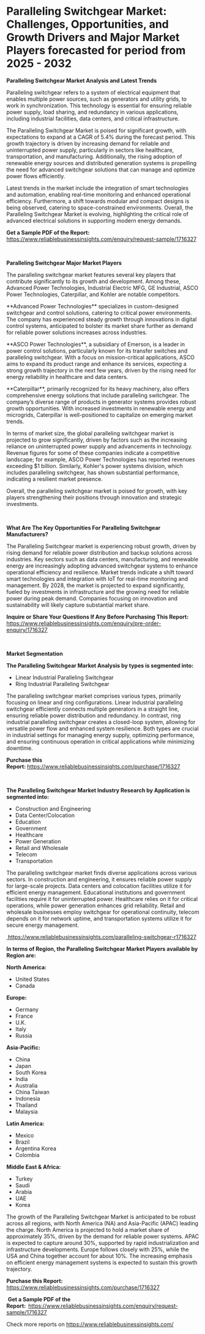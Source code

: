 <p><h1>Paralleling Switchgear Market: Challenges, Opportunities, and Growth Drivers and Major Market Players forecasted for period from 2025 - 2032</h1></p><p><strong>Paralleling Switchgear Market Analysis and Latest Trends</strong></p>
<p><p>Paralleling switchgear refers to a system of electrical equipment that enables multiple power sources, such as generators and utility grids, to work in synchronization. This technology is essential for ensuring reliable power supply, load sharing, and redundancy in various applications, including industrial facilities, data centers, and critical infrastructure.</p><p>The Paralleling Switchgear Market is poised for significant growth, with expectations to expand at a CAGR of 5.4% during the forecast period. This growth trajectory is driven by increasing demand for reliable and uninterrupted power supply, particularly in sectors like healthcare, transportation, and manufacturing. Additionally, the rising adoption of renewable energy sources and distributed generation systems is propelling the need for advanced switchgear solutions that can manage and optimize power flows efficiently.</p><p>Latest trends in the market include the integration of smart technologies and automation, enabling real-time monitoring and enhanced operational efficiency. Furthermore, a shift towards modular and compact designs is being observed, catering to space-constrained environments. Overall, the Paralleling Switchgear Market is evolving, highlighting the critical role of advanced electrical solutions in supporting modern energy demands.</p></p>
<p><strong>Get a Sample PDF of the Report:&nbsp;</strong> <a href="https://www.reliablebusinessinsights.com/enquiry/request-sample/1716327?utm_campaign=1091&utm_medium=2&utm_source=Github&utm_content=ia&utm_term=10042025&utm_id=paralleling-switchgear">https://www.reliablebusinessinsights.com/enquiry/request-sample/1716327</a></p>
<p>&nbsp;</p>
<p><strong>Paralleling Switchgear Major Market Players</strong></p>
<p><p>The paralleling switchgear market features several key players that contribute significantly to its growth and development. Among these, Advanced Power Technologies, Industrial Electric MFG, GE Industrial, ASCO Power Technologies, Caterpillar, and Kohler are notable competitors.</p><p>**Advanced Power Technologies** specializes in custom-designed switchgear and control solutions, catering to critical power environments. The company has experienced steady growth through innovations in digital control systems, anticipated to bolster its market share further as demand for reliable power solutions increases across industries.</p><p>**ASCO Power Technologies**, a subsidiary of Emerson, is a leader in power control solutions, particularly known for its transfer switches and paralleling switchgear. With a focus on mission-critical applications, ASCO aims to expand its product range and enhance its services, expecting a strong growth trajectory in the next few years, driven by the rising need for energy reliability in healthcare and data centers.</p><p>**Caterpillar**, primarily recognized for its heavy machinery, also offers comprehensive energy solutions that include paralleling switchgear. The company’s diverse range of products in generator systems provides robust growth opportunities. With increased investments in renewable energy and microgrids, Caterpillar is well-positioned to capitalize on emerging market trends.</p><p>In terms of market size, the global paralleling switchgear market is projected to grow significantly, driven by factors such as the increasing reliance on uninterrupted power supply and advancements in technology. Revenue figures for some of these companies indicate a competitive landscape; for example, ASCO Power Technologies has reported revenues exceeding $1 billion. Similarly, Kohler's power systems division, which includes paralleling switchgear, has shown substantial performance, indicating a resilient market presence.</p><p>Overall, the paralleling switchgear market is poised for growth, with key players strengthening their positions through innovation and strategic investments.</p></p>
<p>&nbsp;</p>
<p><strong>What Are The Key Opportunities For Paralleling Switchgear Manufacturers?</strong></p>
<p><p>The Paralleling Switchgear market is experiencing robust growth, driven by rising demand for reliable power distribution and backup solutions across industries. Key sectors such as data centers, manufacturing, and renewable energy are increasingly adopting advanced switchgear systems to enhance operational efficiency and resilience. Market trends indicate a shift toward smart technologies and integration with IoT for real-time monitoring and management. By 2028, the market is projected to expand significantly, fueled by investments in infrastructure and the growing need for reliable power during peak demand. Companies focusing on innovation and sustainability will likely capture substantial market share.</p></p>
<p><strong>Inquire or Share Your Questions If Any Before Purchasing This Report:</strong> <a href="https://www.reliablebusinessinsights.com/enquiry/pre-order-enquiry/1716327?utm_campaign=1091&utm_medium=2&utm_source=Github&utm_content=ia&utm_term=10042025&utm_id=paralleling-switchgear">https://www.reliablebusinessinsights.com/enquiry/pre-order-enquiry/1716327</a></p>
<p>&nbsp;</p>
<p><strong>Market Segmentation</strong></p>
<p><strong>The Paralleling Switchgear Market Analysis by types is segmented into:</strong></p>
<p><ul><li>Linear Industrial Paralleling Switchgear</li><li>Ring Industrial Paralleling Switchgear</li></ul></p>
<p><p>The paralleling switchgear market comprises various types, primarily focusing on linear and ring configurations. Linear industrial paralleling switchgear efficiently connects multiple generators in a straight line, ensuring reliable power distribution and redundancy. In contrast, ring industrial paralleling switchgear creates a closed-loop system, allowing for versatile power flow and enhanced system resilience. Both types are crucial in industrial settings for managing energy supply, optimizing performance, and ensuring continuous operation in critical applications while minimizing downtime.</p></p>
<p><strong>Purchase this Report:&nbsp;</strong><a href="https://www.reliablebusinessinsights.com/purchase/1716327?utm_campaign=1091&utm_medium=2&utm_source=Github&utm_content=ia&utm_term=10042025&utm_id=paralleling-switchgear">https://www.reliablebusinessinsights.com/purchase/1716327</a></p>
<p>&nbsp;</p>
<p><strong>The Paralleling Switchgear Market Industry Research by Application is segmented into:</strong></p>
<p><ul><li>Construction and Engineering</li><li>Data Center/Colocation</li><li>Education</li><li>Government</li><li>Healthcare</li><li>Power Generation</li><li>Retail and Wholesale</li><li>Telecom</li><li>Transportation</li></ul></p>
<p><p>The paralleling switchgear market finds diverse applications across various sectors. In construction and engineering, it ensures reliable power supply for large-scale projects. Data centers and colocation facilities utilize it for efficient energy management. Educational institutions and government facilities require it for uninterrupted power. Healthcare relies on it for critical operations, while power generation enhances grid reliability. Retail and wholesale businesses employ switchgear for operational continuity, telecom depends on it for network uptime, and transportation systems utilize it for secure energy management.</p></p>
<p><a href="https://www.reliablebusinessinsights.com/paralleling-switchgear-r1716327?utm_campaign=1091&utm_medium=2&utm_source=Github&utm_content=ia&utm_term=10042025&utm_id=paralleling-switchgear">&nbsp;https://www.reliablebusinessinsights.com/paralleling-switchgear-r1716327</a></p>
<p><strong>In terms of Region, the Paralleling Switchgear Market Players available by Region are:</strong></p>
<p>
    <p> <strong> North America: </strong>
        <ul>
            <li>United States</li>
            <li>Canada</li>
        </ul>
        </p> 
    <p> <strong> Europe: </strong>
        <ul>
            <li>Germany</li>
            <li>France</li>
            <li>U.K.</li>
            <li>Italy</li>
            <li>Russia</li>
        </ul>
        </p> 
    <p> <strong> Asia-Pacific: </strong>
        <ul>
            <li>China</li>
            <li>Japan</li>
            <li>South Korea</li>
            <li>India</li>
            <li>Australia</li>
            <li>China Taiwan</li>
            <li>Indonesia</li>
            <li>Thailand</li>
            <li>Malaysia</li>
        </ul>
        </p> 
    <p> <strong> Latin America: </strong>
        <ul>
            <li>Mexico</li>
            <li>Brazil</li>
            <li>Argentina Korea</li>
            <li>Colombia</li>
        </ul>
        </p> 
    <p> <strong> Middle East & Africa: </strong>
        <ul>
            <li>Turkey</li>
            <li>Saudi</li>
            <li>Arabia</li>
            <li>UAE</li>
            <li>Korea</li>
        </ul>
    </p>
    </p>
<p><p>The growth of the Paralleling Switchgear Market is anticipated to be robust across all regions, with North America (NA) and Asia-Pacific (APAC) leading the charge. North America is projected to hold a market share of approximately 35%, driven by the demand for reliable power systems. APAC is expected to capture around 30%, supported by rapid industrialization and infrastructure developments. Europe follows closely with 25%, while the USA and China together account for about 10%. The increasing emphasis on efficient energy management systems is expected to sustain this growth trajectory.</p></p>
<p><strong>Purchase this Report: </strong><a href="https://www.reliablebusinessinsights.com/purchase/1716327?utm_campaign=1091&utm_medium=2&utm_source=Github&utm_content=ia&utm_term=10042025&utm_id=paralleling-switchgear">https://www.reliablebusinessinsights.com/purchase/1716327</a></p>
<p>&nbsp;<strong>Get a Sample PDF of the Report:&nbsp;&nbsp;</strong><a href="https://www.reliablebusinessinsights.com/enquiry/request-sample/1716327?utm_campaign=1091&utm_medium=2&utm_source=Github&utm_content=ia&utm_term=10042025&utm_id=paralleling-switchgear">https://www.reliablebusinessinsights.com/enquiry/request-sample/1716327</a></p>
<p><strong></strong></p>
<p>Check more reports on <a href="https://www.reliablebusinessinsights.com/?utm_campaign=1091&utm_medium=2&utm_source=Github&utm_content=ia&utm_term=10042025&utm_id=paralleling-switchgear">https://www.reliablebusinessinsights.com/</a></p>